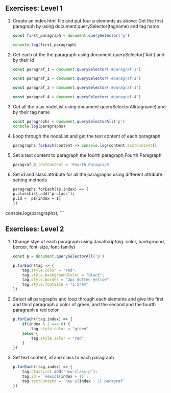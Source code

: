 
<h2>Exercises:  Level 1</h2>

1. Create an index.html file and put four p elements as above: Get the first paragraph by using document.querySelector(tagname) and tag name

    ```js
    const first_paragraph = document.querySelector('p')

    console.log(first_paragraph)
    ```

2. Get each of the the paragraph using document.querySelector('#id') and by their id

    ```js
    const paragraf_1 = document.querySelector('#paragraf-1')

    const paragraf_2 = document.querySelector('#paragraf-2')

    const paragraf_3 = document.querySelector('#paragraf-3')

    const paragraf_4 = document.querySelector('#paragraf-4')
    ```

3. Get all the p as nodeList using document.querySelectorAll(tagname) and by their tag name

    ```js
    const paragraphs = document.querySelectorAll('p')
    console.log(paragraphs)
    ```

4. Loop through the nodeList and get the text content of each paragraph

    ```js
    paragraphs.forEach(content => console.log(content.textContent))
    ```

5. Set a text content to paragraph the fourth paragraph,Fourth Paragraph

    ```js
    paragraf_4.textContent = 'Fourth Paragraph'
    ```

6. Set id and class attribute for all the paragraphs using different attribute setting methods

    ```html
    paragraphs.forEach((p,index) => {
    p.classList.add('p-class');
    p.id = `p${index + 1}`
    })

console.log(paragraphs);
    ```

<h2>Exercises:  Level 2</h2>

1. Change stye of each paragraph using JavaScript(eg. color, background, border, font-size, font-family)

    ```js
    const p = document.querySelectorAll('p')

    p.forEach(tag => {
        tag.style.color = "red";
        tag.style.backgroundColor = "black";
        tag.style.border = "2px dotted yellow";
        tag.style.fontSize = "1.5rem"
    })
    ```

2. Select all paragraphs and loop through each elements and give the first and third paragraph a color of green, and the second and the fourth paragraph a red color

    ```js
    p.forEach((tag,index) => {
        if(index % 2 === 0) {
            tag.style.color = "green"
        }else {
            tag.style.color = "red"
        }
    })
    ```

3. Set text content, id and class to each paragraph

    ```js
    p.forEach((tag,index) => {
        tag.classList.add('new-class-p');
        tag.id = `newId${index + 1}`;
        tag.textContent = `new ${index + 1} paragraf`
    })
    ```




